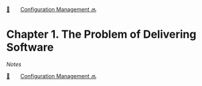 [🏡][readme]&nbsp;&nbsp;&nbsp;&nbsp;&nbsp;&nbsp;&nbsp;[Configuration Management 🔜][upcoming-chapter]

# Chapter 1. The Problem of Delivering Software

_Notes_

[🏡][readme]&nbsp;&nbsp;&nbsp;&nbsp;&nbsp;&nbsp;&nbsp;[Configuration Management 🔜][upcoming-chapter]

[readme]: README.md
[upcoming-chapter]: ch02-configuration-management.md